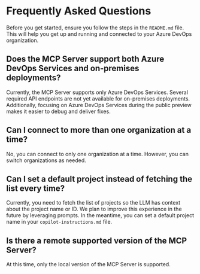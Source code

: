 # Frequently Asked Questions

Before you get started, ensure you follow the steps in the `README.md` file. This will help you get up and running and connected to your Azure DevOps organization.

## Does the MCP Server support both Azure DevOps Services and on-premises deployments?

Currently, the MCP Server supports only Azure DevOps Services. Several required API endpoints are not yet available for on-premises deployments. Additionally, focusing on Azure DevOps Services during the public preview makes it easier to debug and deliver fixes.

## Can I connect to more than one organization at a time?

No, you can connect to only one organization at a time. However, you can switch organizations as needed.

## Can I set a default project instead of fetching the list every time?

Currently, you need to fetch the list of projects so the LLM has context about the project name or ID. We plan to improve this experience in the future by leveraging prompts. In the meantime, you can set a default project name in your `copilot-instructions.md` file.

## Is there a remote supported version of the MCP Server?

At this time, only the local version of the MCP Server is supported.
